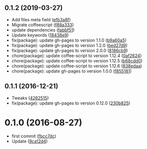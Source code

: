 <a name="0.1.2"></a>
## 0.1.2 (2019-03-27)

* Add files meta field ([efb3a8f](https://github.com/bumped/bumped-gh-pages/commit/efb3a8f))
* Migrate coffeescript ([f88a333](https://github.com/bumped/bumped-gh-pages/commit/f88a333))
* update dependencies ([fabbf51](https://github.com/bumped/bumped-gh-pages/commit/fabbf51))
* Update keywords ([18438e9](https://github.com/bumped/bumped-gh-pages/commit/18438e9))
* fix(package): update gh-pages to version 1.1.0 ([b9a60a5](https://github.com/bumped/bumped-gh-pages/commit/b9a60a5))
* fix(package): update gh-pages to version 1.2.0 ([bed27d9](https://github.com/bumped/bumped-gh-pages/commit/bed27d9))
* fix(package): update gh-pages to version 2.0.0 ([8186cb9](https://github.com/bumped/bumped-gh-pages/commit/8186cb9))
* chore(package): update coffee-script to version 1.12.4 ([0af2624](https://github.com/bumped/bumped-gh-pages/commit/0af2624))
* chore(package): update coffee-script to version 1.12.5 ([b68cdd0](https://github.com/bumped/bumped-gh-pages/commit/b68cdd0))
* chore(package): update coffee-script to version 1.12.6 ([838edaa](https://github.com/bumped/bumped-gh-pages/commit/838edaa))
* chore(package): update gh-pages to version 1.0.0 ([f855181](https://github.com/bumped/bumped-gh-pages/commit/f855181))



<a name="0.1.1"></a>
## 0.1.1 (2016-12-21)

* Tweaks ([4262515](https://github.com/bumped/bumped-gh-pages/commit/4262515))
* fix(package): update gh-pages to version 0.12.0 ([230b825](https://github.com/bumped/bumped-gh-pages/commit/230b825))



<a name="0.1.0"></a>
# 0.1.0 (2016-08-27)

* first commit ([fbcc7dc](https://github.com/bumped/bumped-gh-pages/commit/fbcc7dc))
* Update ([9ca12d4](https://github.com/bumped/bumped-gh-pages/commit/9ca12d4))



